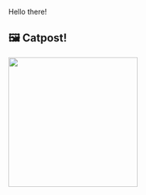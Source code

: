 Hello there!



## 🖼️ Catpost!

<sub>
    <img src="https://cdn2.thecatapi.com/images/137.jpg" height="256">
</sub>

